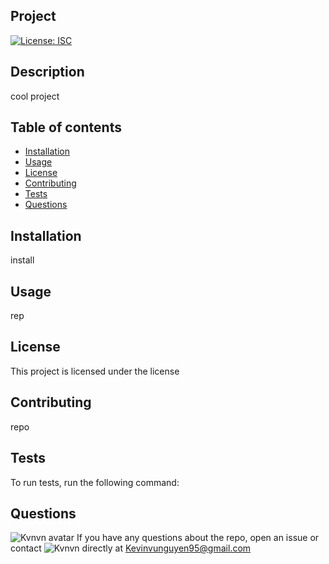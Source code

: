 
## Project
[![License: ISC](https://img.shields.io/badge/License-license-blue.svg)](https://opensource.org/licenses/ISC)

## Description 
cool project

## Table of contents

* [Installation](#installation)
* [Usage](#usage)
* [License](#license)
* [Contributing](#contributing)
* [Tests](#tests)
* [Questions](#questions)

## Installation
install

## Usage
rep

## License 
This project is licensed under the license

## Contributing 
repo

## Tests
To run tests, run the following command:

## Questions
![Kvnvn avatar](https://avatars3.githubusercontent.com/u/60084108?v=4)
If you have any questions about the repo, open an issue or contact ![Kvnvn](https://github.com/Kvnvn) directly at Kevinvunguyen95@gmail.com


